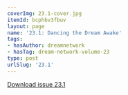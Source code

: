 ```yaml
---
coverImg: 23.1-cover.jpg
itemId: bcphbv3fbuv
layout: page
name: '23.1: Dancing the Dream Awake'
tags:
- hasAuthor: dreamnetwork
- hasTag: dream-network-volume-23
type: post
urlSlug: '23.1'
---
```

<a href="../files/pdfs/Volume_23/23.1_dance.pdf" download="">Download issue 23.1</a>